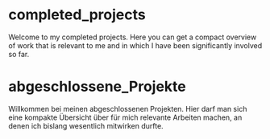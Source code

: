 # completed_projects
Welcome to my completed projects.
Here you can get a compact overview of work that is relevant to me and in which I have been significantly involved so far.

# abgeschlossene_Projekte
Willkommen bei meinen abgeschlossenen Projekten.
Hier darf man sich eine kompakte Übersicht über für mich relevante Arbeiten machen, an denen ich bislang wesentlich mitwirken durfte.
